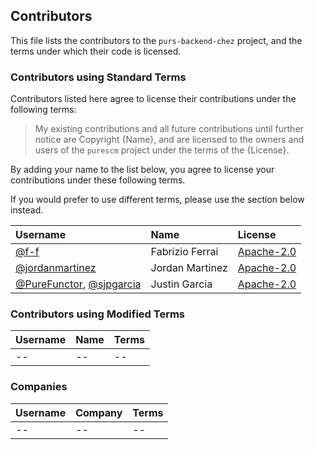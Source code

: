 ## Contributors

This file lists the contributors to the `purs-backend-chez` project, and the terms under which their code is licensed.

### Contributors using Standard Terms

Contributors listed here agree to license their contributions under the following terms:

> My existing contributions and all future contributions until further notice are Copyright {Name}, and are licensed to the owners and users of the `purescm` project under the terms of the {License}.

By adding your name to the list below, you agree to license your contributions under these following terms.

If you would prefer to use different terms, please use the section below instead.

| Username | Name | License |
| :------- | :--- | :------ |
| [@f-f](https://github.com/f-f) | Fabrizio Ferrai | [Apache-2.0] |
| [@jordanmartinez](https://github.com/jordanmartinez) | Jordan Martinez | [Apache-2.0] |
| [@PureFunctor](https://github.com/PureFunctor), [@sjpgarcia](https://github.com/sjpgarcia) | Justin Garcia | [Apache-2.0] |

### Contributors using Modified Terms

| Username | Name | Terms |
| :------- | :--- | :------ |
| -- | -- | -- |

### Companies

| Username | Company | Terms |
| :------- | :--- | :------ |
| -- | -- | -- |


[Apache-2.0]: https://opensource.org/license/apache-2.0

